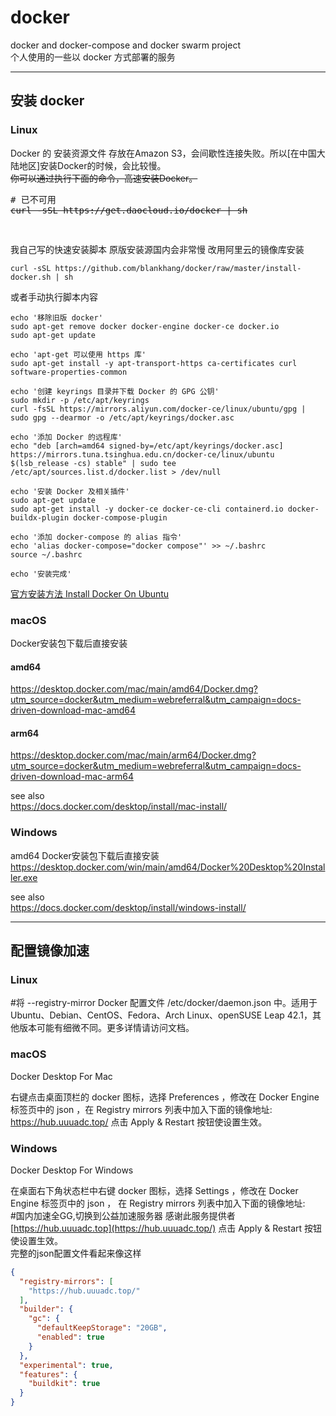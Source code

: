 # docker
docker and docker-compose and docker swarm project  
个人使用的一些以 docker 方式部署的服务 

---

## 安装 docker
### Linux
Docker 的 安装资源文件 存放在Amazon S3，会间歇性连接失败。所以[在中国大陆地区]安装Docker的时候，会比较慢。  
~~你可以通过执行下面的命令，高速安装Docker。~~

<pre>
# 已不可用
<s>curl -sSL https://get.daocloud.io/docker | sh</s>
</pre>


<pre>
  
</pre>

我自己写的快速安装脚本  原版安装源国内会非常慢 改用阿里云的镜像库安装
```shell
curl -sSL https://github.com/blankhang/docker/raw/master/install-docker.sh | sh
```
或者手动执行脚本内容
```shell
echo '移除旧版 docker'
sudo apt-get remove docker docker-engine docker-ce docker.io
sudo apt-get update

echo 'apt-get 可以使用 https 库'
sudo apt-get install -y apt-transport-https ca-certificates curl software-properties-common

echo '创建 keyrings 目录并下载 Docker 的 GPG 公钥'
sudo mkdir -p /etc/apt/keyrings
curl -fsSL https://mirrors.aliyun.com/docker-ce/linux/ubuntu/gpg | sudo gpg --dearmor -o /etc/apt/keyrings/docker.asc

echo '添加 Docker 的远程库'
echo "deb [arch=amd64 signed-by=/etc/apt/keyrings/docker.asc] https://mirrors.tuna.tsinghua.edu.cn/docker-ce/linux/ubuntu $(lsb_release -cs) stable" | sudo tee /etc/apt/sources.list.d/docker.list > /dev/null

echo '安装 Docker 及相关插件'
sudo apt-get update
sudo apt-get install -y docker-ce docker-ce-cli containerd.io docker-buildx-plugin docker-compose-plugin

echo '添加 docker-compose 的 alias 指令'
echo 'alias docker-compose="docker compose"' >> ~/.bashrc
source ~/.bashrc

echo '安装完成'

```

[官方安装方法 Install Docker On Ubuntu](https://docs.docker.com/engine/install/ubuntu/)  


### macOS
Docker安装包下载后直接安装
#### amd64
https://desktop.docker.com/mac/main/amd64/Docker.dmg?utm_source=docker&utm_medium=webreferral&utm_campaign=docs-driven-download-mac-amd64
#### arm64
https://desktop.docker.com/mac/main/arm64/Docker.dmg?utm_source=docker&utm_medium=webreferral&utm_campaign=docs-driven-download-mac-arm64

see also  
https://docs.docker.com/desktop/install/mac-install/

### Windows 
amd64
Docker安装包下载后直接安装  
https://desktop.docker.com/win/main/amd64/Docker%20Desktop%20Installer.exe

see also  
https://docs.docker.com/desktop/install/windows-install/

---
## 配置镜像加速
### Linux
#将 --registry-mirror  Docker 配置文件 /etc/docker/daemon.json 中。适用于 Ubuntu、Debian、CentOS、Fedora、Arch Linux、openSUSE Leap 42.1，其他版本可能有细微不同。更多详情请访问文档。


### macOS
Docker Desktop For Mac

右键点击桌面顶栏的 docker 图标，选择 Preferences ，修改在 Docker Engine 标签页中的 json ，在 Registry mirrors 列表中加入下面的镜像地址:
https://hub.uuuadc.top/
点击 Apply & Restart 按钮使设置生效。

### Windows
Docker Desktop For Windows

在桌面右下角状态栏中右键 docker 图标，选择 Settings ，修改在 Docker Engine 标签页中的 json ， 在 Registry mirrors 列表中加入下面的镜像地址:  
#国内加速全GG,切换到公益加速服务器 感谢此服务提供者
[https://hub.uuuadc.top](https://hub.uuuadc.top/)
点击 Apply & Restart 按钮使设置生效。  
完整的json配置文件看起来像这样
```json
{
  "registry-mirrors": [
    "https://hub.uuuadc.top/"
  ],
  "builder": {
    "gc": {
      "defaultKeepStorage": "20GB",
      "enabled": true
    }
  },
  "experimental": true,
  "features": {
    "buildkit": true
  }
}
```
